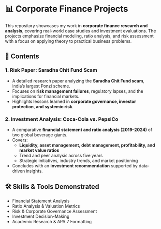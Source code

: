 # 📊 Corporate Finance Projects

This repository showcases my work in **corporate finance research and analysis**, covering real-world case studies and investment evaluations. The projects emphasize financial modeling, ratio analysis, and risk assessment with a focus on applying theory to practical business problems.

## 📂 Contents

### 1. Risk Paper: Saradha Chit Fund Scam
- A detailed research paper analyzing the **Saradha Chit Fund scam**, India’s largest Ponzi scheme.
- Focuses on **risk management failures**, regulatory lapses, and the implications for financial markets.
- Highlights lessons learned in **corporate governance, investor protection, and systemic risk**.

### 2. Investment Analysis: Coca-Cola vs. PepsiCo
- A comparative **financial statement and ratio analysis (2019–2024)** of two global beverage giants.
- Covers:
  - **Liquidity, asset management, debt management, profitability, and market value ratios**
  - Trend and peer analysis across five years
  - Strategic initiatives, industry trends, and market positioning
- Concludes with an **investment recommendation** supported by data-driven insights.

## 🛠️ Skills & Tools Demonstrated
- Financial Statement Analysis
- Ratio Analysis & Valuation Metrics
- Risk & Corporate Governance Assessment
- Investment Decision-Making
- Academic Research & APA 7 Formatting
